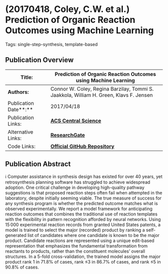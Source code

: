 # (20170418, Coley, C.W. et al.) Prediction of Organic Reaction Outcomes using Machine Learning

Tags: single-step-synthesis, template-based

## Publication Overview

| **Title:**  | Prediction of Organic Reaction Outcomes using Machine Learning |
| --- | --- |
| **Authors:**  | Connor W. Coley, Regina Barzilay, Tommi S. Jaakkola, William H. Green, Klavs F. Jensen |
| Publication Date**:**  | 2017/04/18 |
| Publication Links: | [**ACS Central Science**](https://pubs.acs.org/doi/10.1021/acscentsci.7b00064) |
| Alternative Links: | [**ResearchGate**](https://www.researchgate.net/publication/316354788_Prediction_of_Organic_Reaction_Outcomes_Using_Machine_Learning) |
| Code Links: | [**Official GitHub Repository**](https://github.com/connorcoley/ochem_predict_nn) |

## Publication Abstract

<aside>
ℹ️ Computer assistance in synthesis design has existed for over 40 years, yet retrosynthesis planning software has struggled to achieve widespread adoption. One critical challenge in developing high-quality pathway suggestions is that proposed reaction steps often fail when attempted in the laboratory, despite initially seeming viable. The true measure of success for any synthesis program is whether the predicted outcome matches what is observed experimentally. We report a model framework for anticipating reaction outcomes that combines the traditional use of reaction templates with the flexibility in pattern recognition afforded by neural networks. Using 15 000 experimental reaction records from granted United States patents, a model is trained to select the major (recorded) product by ranking a self-generated list of candidates where one candidate is known to be the major product. Candidate reactions are represented using a unique edit-based representation that emphasizes the fundamental transformation from reactants to products, rather than the constituent molecules’ overall structures. In a 5-fold cross-validation, the trained model assigns the major product rank 1 in 71.8% of cases, rank ≤3 in 86.7% of cases, and rank ≤5 in 90.8% of cases.

</aside>
